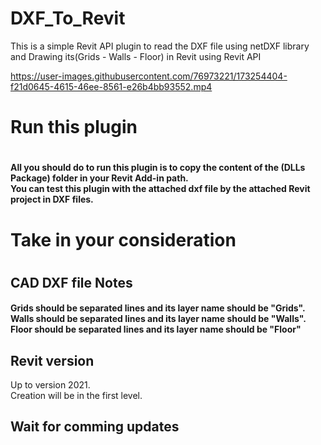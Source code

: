 # DXF_To_Revit
This is a simple Revit API plugin to read the DXF file using netDXF library and Drawing its(Grids - Walls - Floor) in Revit using Revit API




https://user-images.githubusercontent.com/76973221/173254404-f21d0645-4615-46ee-8561-e26b4bb93552.mp4




<p>
  <h1> Run this plugin<h1>
    <h4> All you should do to run this plugin is to copy the content of the (DLLs Package) folder in your Revit Add-in path.<br>
      You can test this plugin with the attached dxf file by the attached Revit project in DXF files.
</p>
    <h1> Take in your consideration<h1>
      <h2>CAD DXF file Notes</h2>
    <h4> Grids should be separated lines and its layer name should be "Grids".<br>
      Walls should be separated lines and its layer name should be "Walls".<br>
      Floor should be separated lines and its layer name should be "Floor"<br>
      <h2>Revit version</h2>
      Up to version 2021.<br>
      Creation will be in the first level.<br>
      <h2>Wait for comming updates</h2>
</p>
